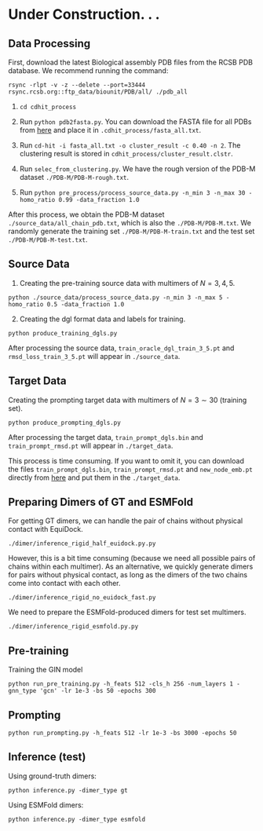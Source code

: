 # Under Construction. . .


## Data Processing
First, download the latest Biological assembly PDB files from the RCSB PDB database. We recommend running the command:

```angular2html
rsync -rlpt -v -z --delete --port=33444 rsync.rcsb.org::ftp_data/biounit/PDB/all/ ./pdb_all
```

1. ```cd cdhit_process```

2. Run ```python pdb2fasta.py```. You can download the FASTA file for all PDBs from [here](https://drive.google.com/file/d/1AbpgTIU2tZen9O90ScfxAQMnmMoi9HGe/view?usp=drive_link) and place it in ```.cdhit_process/fasta_all.txt```.

3. Run ```cd-hit -i fasta_all.txt -o cluster_result -c 0.40 -n 2```. The clustering result is stored in ```cdhit_process/cluster_result.clstr```.

4. Run ```selec_from_clustering.py```. We have the rough version of the PDB-M dataset ```./PDB-M/PDB-M-rough.txt```.

5. Run ```python pre_process/process_source_data.py -n_min 3 -n_max 30 -homo_ratio 0.99 -data_fraction 1.0```

After this process, we obtain the PDB-M dataset ```./source_data/all_chain_pdb.txt```, which is also the ```./PDB-M/PDB-M.txt```. We randomly generate the training set ```./PDB-M/PDB-M-train.txt``` and the test set ```./PDB-M/PDB-M-test.txt```.

## Source Data
1. Creating the pre-training source data with multimers of $N=3, 4, 5$.
```angular2html
python ./source_data/process_source_data.py -n_min 3 -n_max 5 -homo_ratio 0.5 -data_fraction 1.0
```

2. Creating the dgl format data and labels for training.

```angular2html
python produce_training_dgls.py
```
After processing the source data, ```train_oracle_dgl_train_3_5.pt``` and ```rmsd_loss_train_3_5.pt``` will appear in ```./source_data```.

## Target Data

Creating the prompting target data with multimers of $N=3\sim30$ (training set).

```angular2html
python produce_prompting_dgls.py
```
After processing the target data, ```train_prompt_dgls.bin``` and ```train_prompt_rmsd.pt``` will appear in ```./target_data```.

This process is time consuming. If you want to omit it, you can download the files ```train_prompt_dgls.bin```, ```train_prompt_rmsd.pt``` and ```new_node_emb.pt``` directly from [here](https://drive.google.com/drive/folders/12kQvZrnfO90qYEaFWz8s5U12QYYcXpK9?usp=drive_link) and put them in the ```./target_data```.

## Preparing Dimers of GT and ESMFold

For getting GT dimers, we can handle the pair of chains without physical contact with EquiDock. 

```angular2html
./dimer/inference_rigid_half_euidock.py.py
```

However, this is a bit time consuming (because we need all possible pairs of chains within each multimer). As an alternative, we quickly generate dimers for pairs without physical contact, as long as the dimers of the two chains come into contact with each other.

```angular2html
./dimer/inference_rigid_no_euidock_fast.py
```

We need to prepare the ESMFold-produced dimers for test set multimers.

```angular2html
./dimer/inference_rigid_esmfold.py.py
```
## Pre-training

Training the GIN model
```angular2html
python run_pre_training.py -h_feats 512 -cls_h 256 -num_layers 1 -gnn_type 'gcn' -lr 1e-3 -bs 50 -epochs 300
```

## Prompting
```angular2html
python run_prompting.py -h_feats 512 -lr 1e-3 -bs 3000 -epochs 50
```
## Inference (test)

Using ground-truth dimers:
```angular2html
python inference.py -dimer_type gt
```
Using ESMFold dimers:
```angular2html
python inference.py -dimer_type esmfold
```
